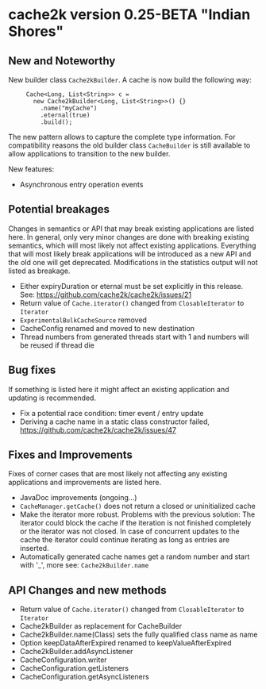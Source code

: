 # cache2k version 0.25-BETA "Indian Shores"

## New and Noteworthy

New builder class `Cache2kBuilder`. A cache is now build the following way:

````
     Cache<Long, List<String>> c =
       new Cache2kBuilder<Long, List<String>>() {}
         .name("myCache")
         .eternal(true)
         .build();
````

The new pattern allows to capture the complete type information. For compatibility reasons the
old builder class `CacheBuilder` is still available to allow applications to transition to the
new builder.

New features:

  * Asynchronous entry operation events

## Potential breakages

Changes in semantics or API that may break existing applications are listed here. In general, only very minor
changes are done with breaking existing semantics, which will most likely not affect existing applications.
Everything that will most likely break applications will be introduced as a new API and the old one will 
get deprecated. Modifications in the statistics output will not listed as breakage.

  * Either expiryDuration or eternal must be set explicitly in this release. See: https://github.com/cache2k/cache2k/issues/21
  * Return value of `Cache.iterator()` changed from `ClosableIterator` to `Iterator`
  * `ExperimentalBulkCacheSource` removed
  * CacheConfig renamed and moved to new destination
  * Thread numbers from generated threads start with 1 and numbers will be reused if thread die

## Bug fixes

If something is listed here it might affect an existing application and updating is recommended.

  * Fix a potential race condition: timer event / entry update
  * Deriving a cache name in a static class constructor failed, https://github.com/cache2k/cache2k/issues/47

## Fixes and Improvements

Fixes of corner cases that are most likely not affecting any existing applications and improvements are listed here.

  * JavaDoc improvements (ongoing...)
  * `CacheManager.getCache()` does not return a closed or uninitialized cache
  * Make the iterator more robust. Problems with the previous solution: The iterator could block the cache 
    if the iteration is not  finished completely or the iterator was not closed. In case of concurrent updates to 
    the cache the iterator could continue iterating as long as entries are inserted.
  * Automatically generated cache names get a random number and start with '_', more see: `Cache2kBuilder.name`

## API Changes and new methods

  * Return value of `Cache.iterator()` changed from `ClosableIterator` to `Iterator`
  * Cache2kBuilder as replacement for CacheBuilder
  * Cache2kBuilder.name(Class) sets the fully qualified class name as name
  * Option keepDataAfterExpired renamed to keepValueAfterExpired
  * Cache2kBuilder.addAsyncListener
  * CacheConfiguration.writer
  * CacheConfiguration.getListeners
  * CacheConfiguration.getAsyncListeners
  


